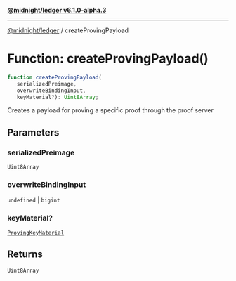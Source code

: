 [**@midnight/ledger v6.1.0-alpha.3**](../README.md)

***

[@midnight/ledger](../globals.md) / createProvingPayload

# Function: createProvingPayload()

```ts
function createProvingPayload(
   serializedPreimage, 
   overwriteBindingInput, 
   keyMaterial?): Uint8Array;
```

Creates a payload for proving a specific proof through the proof server

## Parameters

### serializedPreimage

`Uint8Array`

### overwriteBindingInput

`undefined` | `bigint`

### keyMaterial?

[`ProvingKeyMaterial`](../type-aliases/ProvingKeyMaterial.md)

## Returns

`Uint8Array`
